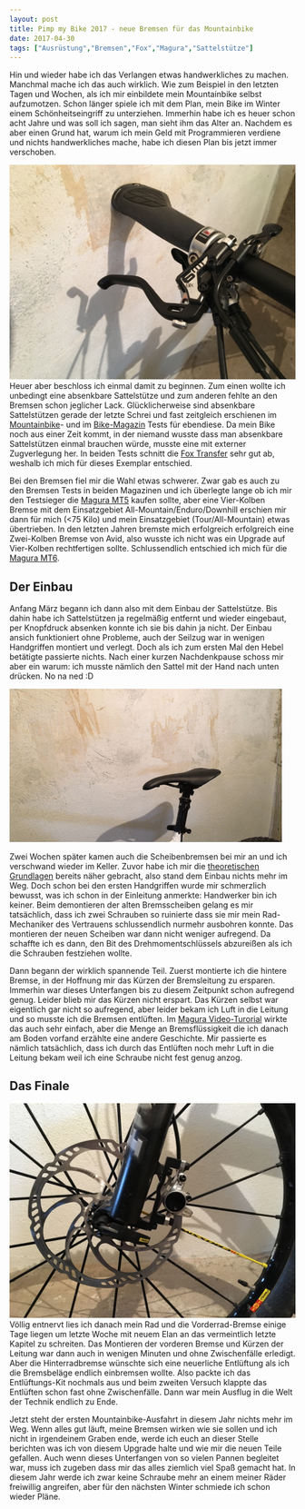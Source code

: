```yaml
---
layout: post
title: Pimp my Bike 2017 - neue Bremsen für das Mountainbike
date: 2017-04-30
tags: ["Ausrüstung","Bremsen","Fox","Magura","Sattelstütze"]
---
```


Hin und wieder habe ich das Verlangen etwas handwerkliches zu machen. Manchmal mache ich das auch wirklich. Wie zum Beispiel in den letzten Tagen und Wochen, als ich mir einbildete mein Mountainbike selbst aufzumotzen. Schon länger spiele ich mit dem Plan, mein Bike im Winter einem Schönheitseingriff zu unterziehen. Immerhin habe ich es heuer schon acht Jahre und was soll ich sagen, man sieht ihm das Alter an. Nachdem es aber einen Grund hat, warum ich mein Geld mit Programmieren verdiene und nichts handwerkliches mache, habe ich diesen Plan bis jetzt immer verschoben.

<!--more-->

![Magura MT6 Bremsgriff](assets/img_1156.jpg)Heuer aber beschloss ich einmal damit zu beginnen. Zum einen wollte ich unbedingt eine absenkbare Sattelstütze und zum anderen fehlte an den Bremsen schon jeglicher Lack. Glücklicherweise sind absenkbare Sattelstützen gerade der letzte Schrei und fast zeitgleich erschienen im [Mountainbike](http://www.mountainbike-magazin.de/test/parts/8-teleskop-sattelstuetzen-fuer-mountainbikes-im-test.1497166.2.htm)- und im [Bike-Magazin](http://www.bike-magazin.de/komponenten/sattelstuetzen/test-2017-teleksop-sattelstuetzen/a34709.html) Tests für ebendiese. Da mein Bike noch aus einer Zeit kommt, in der niemand wusste dass man absenkbare Sattelstützen einmal brauchen würde, musste eine mit externer Zugverlegung her. In beiden Tests schnitt die [Fox Transfer](https://r2-bike.com/FOX-Sattelstuetze-Transfer-Performance-extern-150-mm) sehr gut ab, weshalb ich mich für dieses Exemplar entschied.

Bei den Bremsen fiel mir die Wahl etwas schwerer. Zwar gab es auch zu den Bremsen Tests in beiden Magazinen und ich überlegte lange ob ich mir den Testsieger die [Magura MT5](https://r2-bike.com/MAGURA-Scheibenbremse-MT5) kaufen sollte, aber eine Vier-Kolben Bremse mit dem Einsatzgebiet All-Mountain/Enduro/Downhill erschien mir dann für mich (<75 Kilo) und mein Einsatzgebiet (Tour/All-Mountain) etwas übertrieben. In den letzten Jahren bremste mich erfolgreich erfolgreich eine Zwei-Kolben Bremse von Avid, also wusste ich nicht was ein Upgrade auf Vier-Kolben rechtfertigen sollte. Schlussendlich entschied ich mich für die [Magura MT6](https://r2-bike.com/MAGURA-Scheibenbremse-MT6-Einzelbremse-2017).

## Der Einbau

Anfang März begann ich dann also mit dem Einbau der Sattelstütze. Bis dahin habe ich Sattelstützen ja regelmäßig entfernt und wieder eingebaut, per Knopfdruck absenken konnte ich sie bis dahin ja nicht. Der Einbau ansich funktioniert ohne Probleme, auch der Seilzug war in wenigen Handgriffen montiert und verlegt. Doch als ich zum ersten Mal den Hebel betätigte passierte nichts. Nach einer kurzen Nachdenkpause schoss mir aber ein warum: ich musste nämlich den Sattel mit der Hand nach unten drücken. No na ned :D

![aus- und einfahrende Sattelstütze](assets/sattelstuetze.gif "Das automatische Einfahren funktioniert nur am Computer ;)​")

Zwei Wochen später kamen auch die Scheibenbremsen bei mir an und ich verschwand wieder im Keller. Zuvor habe ich mir die [theoretischen Grundlagen](http://www.mountainbike-magazin.de/know-how/werkstatt/so-montieren-sie-ihre-neue-mtb-scheibenbremse.1000492.2.htm#1) bereits näher gebracht, also stand dem Einbau nichts mehr im Weg. Doch schon bei den ersten Handgriffen wurde mir schmerzlich bewusst, was ich schon in der Einleitung anmerkte: Handwerker bin ich keiner. Beim demontieren der alten Bremsscheiben gelang es mir tatsächlich, dass ich zwei Schrauben so ruinierte dass sie mir mein Rad-Mechaniker des Vertrauens schlussendlich nurmehr ausbohren konnte. Das montieren der neuen Scheiben war dann nicht weniger aufregend. Da schaffte ich es dann, den Bit des Drehmomentschlüssels abzureißen als ich die Schrauben festziehen wollte.

Dann begann der wirklich spannende Teil. Zuerst montierte ich die hintere Bremse, in der Hoffnung mir das Kürzen der Bremsleitung zu ersparen. Immerhin war dieses Unterfangen bis zu diesem Zeitpunkt schon aufregend genug. Leider blieb mir das Kürzen nicht erspart. Das Kürzen selbst war eigentlich gar nicht so aufregend, aber leider bekam ich Luft in die Leitung und so musste ich die Bremsen entlüften. Im [Magura Video-Turorial](https://www.youtube.com/watch?v=77xQtK84nDA) wirkte das auch sehr einfach, aber die Menge an Bremsflüssigkeit die ich danach am Boden vorfand erzählte eine andere Geschichte. Mir passierte es nämlich tatsächlich, dass ich durch das Entlüften noch mehr Luft in die Leitung bekam weil ich eine Schraube nicht fest genug anzog.

## Das Finale

![Magura MT 6 Scheibenbremse am Vorderrad](assets/img_1155.jpg)Völlig entnervt lies ich danach mein Rad und die Vorderrad-Bremse einige Tage liegen um letzte Woche mit neuem Elan an das vermeintlich letzte Kapitel zu schreiten. Das Montieren der vorderen Bremse und Kürzen der Leitung war dann auch in wenigen Minuten und ohne Zwischenfälle erledigt. Aber die Hinterradbremse wünschte sich eine neuerliche Entlüftung als ich die Bremsbeläge endlich einbremsen wollte. Also packte ich das Entlüftungs-Kit nochmals aus und beim zweiten Versuch klappte das Entlüften schon fast ohne Zwischenfälle. Dann war mein Ausflug in die Welt der Technik endlich zu Ende.

Jetzt steht der ersten Mountainbike-Ausfahrt in diesem Jahr nichts mehr im Weg. Wenn alles gut läuft, meine Bremsen wirken wie sie sollen und ich nicht in irgendeinem Graben ende, werde ich euch an dieser Stelle berichten was ich von diesem Upgrade halte und wie mir die neuen Teile gefallen. Auch wenn dieses Unterfangen von so vielen Pannen begleitet war, muss ich zugeben dass mir das alles ziemlich viel Spaß gemacht hat. In diesem Jahr werde ich zwar keine Schraube mehr an einem meiner Räder freiwillig angreifen, aber für den nächsten Winter schmiede ich schon wieder Pläne.